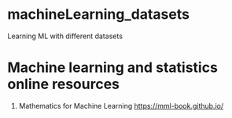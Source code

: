 # machineLearning_datasets
Learning ML with different datasets

# Machine learning and statistics online resources
1. Mathematics for Machine Learning https://mml-book.github.io/
